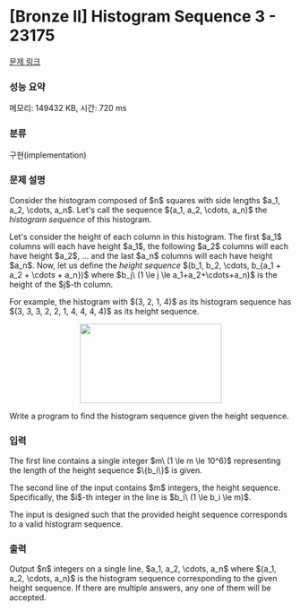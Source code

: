 # [Bronze II] Histogram Sequence 3 - 23175 

[문제 링크](https://www.acmicpc.net/problem/23175) 

### 성능 요약

메모리: 149432 KB, 시간: 720 ms

### 분류

구현(implementation)

### 문제 설명

<p>Consider the histogram composed of $n$ squares with side lengths $a_1, a_2, \cdots, a_n$. Let's call the sequence $(a_1, a_2, \cdots, a_n)$ the <em>histogram sequence</em> of this histogram.</p>

<p>Let's consider the height of each column in this histogram. The first $a_1$ columns will each have height $a_1$, the following $a_2$ columns will each have height $a_2$, ... and the last $a_n$ columns will each have height $a_n$. Now, let us define the <em>height sequence</em> $(b_1, b_2, \cdots, b_{a_1 + a_2 + \cdots + a_n})$ where $b_j\ (1 \le j \le a_1+a_2+\cdots+a_n)$ is the height of the $j$-th column.</p>

<p>For example, the histogram with $(3, 2, 1, 4)$ as its histogram sequence has $(3, 3, 3, 2, 2, 1, 4, 4, 4, 4)$ as its height sequence.</p>

<p style="text-align: center;"><img alt="" src="" style="width: 253px; height: 142px;"></p>

<p>Write a program to find the histogram sequence given the height sequence.</p>

### 입력 

 <p>The first line contains a single integer $m\ (1 \le m \le 10^6)$ representing the length of the height sequence $\{b_i\}$ is given.</p>

<p>The second line of the input contains $m$ integers, the height sequence. Specifically, the $i$-th integer in the line is $b_i\ (1 \le b_i \le m)$.</p>

<p>The input is designed such that the provided height sequence corresponds to a valid histogram sequence.</p>

### 출력 

 <p>Output $n$ integers on a single line, $a_1, a_2, \cdots, a_n$ where $(a_1, a_2, \cdots, a_n)$ is the histogram sequence corresponding to the given height sequence. If there are multiple answers, any one of them will be accepted.</p>

